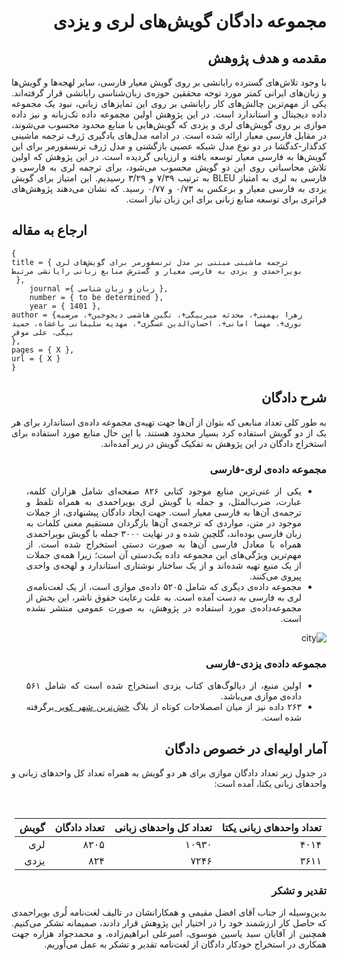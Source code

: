 <div align=justify dir=rtl>
<h1>مجموعه دادگان گویش‌های لری و یزدی</h1>

<h2>مقدمه و هدف پژوهش</h2>
<p>
با وجود تلاش‌های گسترده رایانشی بر روی گویش معیار فارسی، سایر لهجه‌ها و گویش‌ها و زبان‌های ایرانی کمتر مورد توجه محققین حوزه‌ی زبان‌شناسی رایانشی قرار گرفته‌اند. یکی از مهم‌ترین چالش‌های کار رایانشی بر روی این تمایز‌های زبانی، نبود یک مجموعه داده دیجیتال و استاندارد است. در این پژوهش اولین مجموعه داده تک‌زبانه و نیز داده موازی  بر روی گویش‌های لری و یزدی که گویش‌هایی با منابع محدود محسوب می‌شوند، در مقابل فارسی معیار ارائه شده‌ است. در ادامه مدل‌های یادگیری ژرف ترجمه ماشینی کدگذار-کدگشا در دو نوع مدل شبکه عصبی بازگشتی و مدل ژرف ترنسفورمر برای این گویش‌ها به فارسی معیار توسعه یافته و ارزیابی گردیده است. در این پژوهش که اولین تلاش محاسباتی روی این دو گویش محسوب می‌شود، برای ترجمه لری به فارسی و فارسی به لری به امتیاز BLEU به ترتیب ۷/۳۹ و ۳/۲۹ رسیدیم. این امتیاز برای گویش یزدی به فارسی معیار و برعکس به  ۰/۷۳ و ۰/۷۷ رسید. که نشان می‌دهند پژوهش‌های فراتری برای توسعه منابع زبانی برای این زبان نیاز است.
</p>
</div>

<h2>ارجاع به مقاله</h2>

```
{
title = { ترجمه ماشینی مبتنی بر مدل ترنسفورمر برای گویش‌های لری بویراحمدی و یزدی به فارسی معیار و گسترش منابع زبانی رایانشی مرتبط
 },
	journal ={ زبان و زبان شناسی },
	number = { to be determined },
	year = { 1401 },
author = {زهرا بهمنی+، محدثه میربیگی+، نگین هاشمی دیجوجین+، مرضیه نوری+، مهسا امانی+، احسان‌الدین عسگری*، مهدیه سلیمانی باغشاه، حمید بیگی، علی موقر
},
pages = { X },
url = { X }
}
```

<div align=justify dir=rtl>
<h2>شرح دادگان</h2>
<p>
به طور کلی تعداد منابعی که بتوان از آن‌ها جهت تهیه‌ی مجموعه داده‌ی استاندارد برای هر یک از دو گویش استفاده کرد بسیار محدود هستند. با این حال منابع مورد استفاده برای استخراج دادگان در این پژوهش به تفکیک گویش در زیر آمده‌اند.
</p>
<h3>مجموعه داده‌ی لری-فارسی</h3>
<ul>
  <li> یکی از غنی‌ترین منابع موجود کتابی ۸۲۶ صفحه‌ای شامل هزاران کلمه، عبارت، ضرب‌المثل، و جمله با گویش لری بویراحمدی به همراه تلفظ و ترجمه‌ی آن‌ها به فارسی معیار است. جهت ایجاد دادگان پیشنهادی، از جملات موجود در متن، مواردی که ترجمه‌ی آن‌ها بازگردان مستقیم معنی کلمات به زبان فارسی بوده‌اند، گلچین شده و در نهایت ۳۰۰۰ جمله با گویش بویراحمدی همراه با معادل فارسی آن‌ها به صورت دستی استخراج شده است. از مهم‌ترین ویژگی‌های این مجموعه داده یک‌دستی آن است؛ زیرا همه‌ی جملات از یک منبع تهیه شده‌اند و از یک ساختار نوشتاری استاندارد و لهجه‌ی واحدی پیروی می‌کنند.</li>
<!-- <br/> -->
  <li>مجموعه داده‌ی دیگری که شامل  ۵۲۰۵ داده‌ی موازی است، از یک لغت‌نامه‌ی لری به فارسی به دست آمده است. به علت رعایت حقوق ناشر، این بخش از مجموعه‌داده‌ی مورد استفاده در پژوهش، به صورت عمومی منتشر نشده است.
  </li>
</ul>

![city](https://user-images.githubusercontent.com/93512423/194746402-3a002bec-e965-40a7-9fef-9f41b7d0637d.jpeg)
  
<h3>مجموعه داده‌ی یزدی-فارسی</h3>
<ul>
  <li>اولین منبع، از دیالوگ‌های کتاب یزدی استخراج شده است که شامل ۵۶۱ داده‌ی موازی می‌باشد.</li>
  <li>
۲۶۳ داده نیز از میان اصصلاحات کوتاه از بلاگ 
<a href="http://mrb123.blogfa.com/category/9"> خش‌ترین شهر کویر </a>
 برگرفته شده است.
  </li>
</ul>
</div>

<div align=justify dir=rtl>
<h2>آمار اولیه‌ای در خصوص دادگان</h2>
<p>
در جدول زیر تعداد دادگان موازی برای هر دو گویش به همراه تعداد کل واحدهای زبانی و واحدهای زبانی یکتا، آمده است:
</p>
</div>
<div align=center dir=rtl>
</br>

|تعداد واحدهای زبانی یکتا| تعداد کل واحدهای زبانی | تعداد دادگان | گویش
|-| --- | ------- | --- |
| ۴۰۱۴ | ۱۰۹۳۰ | ۸۲۰۵ | لری |
| ۳۶۱۱ | ۷۲۴۶ | ۸۲۴ | یزدی 

</div>

<div align=justify dir=rtl>
<h3>تقدیر و تشکر</h3>
<p>
بدین‌وسیله از جناب آقای افضل مقیمی و همکارانشان در تالیف لغت‌نامه لُری بویراحمدی که حاصل کار ارزشمند خود را در اختیار این پژوهش قرار دادند، صمیمانه تشکر می‌کنیم. همچنین از آقایان سید یاسین موسوی، امیرعلی ابراهیم‌زاده، و محمدجواد هزاره جهت همکاری در استخراج خودکار دادگان از لغت‌نامه تقدیر و تشکر به عمل می‌آوریم. 
</p>
</div>
